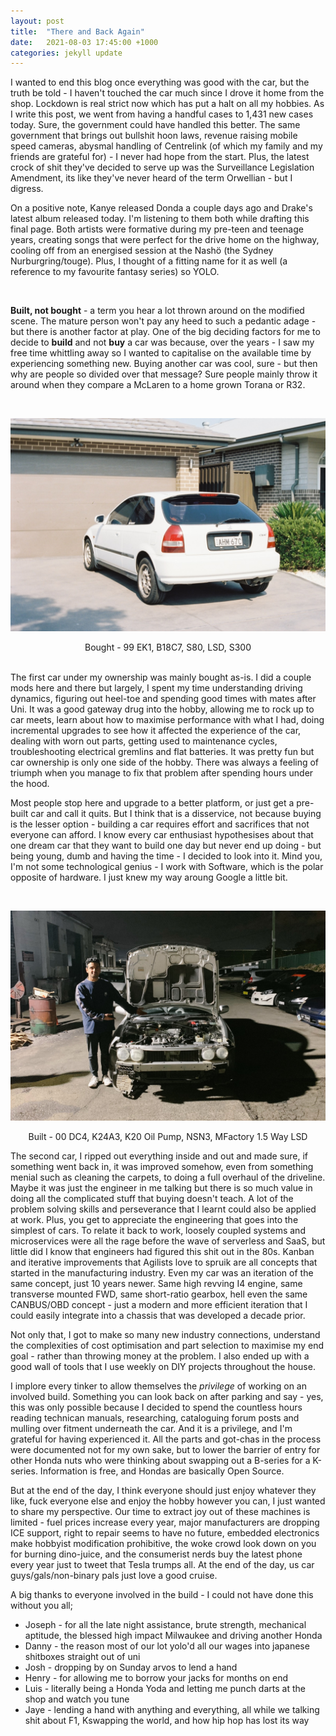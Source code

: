 ```yaml
---
layout: post
title:  "There and Back Again"
date:   2021-08-03 17:45:00 +1000
categories: jekyll update
---
```


I wanted to end this blog once everything was good with the car, but the truth be told -  I haven't touched the car much since I drove it home from the shop. Lockdown is real strict now which has put a halt on all my hobbies. As I write this post, we went from having a handful cases to 1,431 new cases today. Sure, the government could have handled this better. The same government that brings out bullshit hoon laws, revenue raising mobile speed cameras, abysmal handling of Centrelink (of which my family and my friends are grateful for) - I never had hope from the start. Plus, the latest crock of shit they've decided to serve up was the Surveillance Legislation Amendment, its like they've never heard of the term Orwellian - but I digress.

On a positive note, Kanye released Donda a couple days ago and Drake's latest album released today. I'm listening to them both while drafting this final page. Both artists were formative during my pre-teen and teenage years, creating songs that were perfect for the drive home on the highway, cooling off from an energised session at the Nashö (the Sydney Nurburgring/touge). Plus, I thought of a fitting name for it as well (a reference to my favourite fantasy series) so YOLO.

<br>

**Built, not bought** - a term you hear a lot thrown around on the modified scene. The mature person won't pay any heed to such a pedantic adage - but there is another factor at play. One of the big deciding factors for me to decide to **build** and not **buy** a car was because, over the years - I saw my free time whittling away so I wanted to capitalise on the available time by experiencing something new. Buying another car was cool, sure - but then why are people so divided over that message? Sure people mainly throw it around when they compare a McLaren to a home grown Torana or R32.

<br>

![EK](/images/bought.jpg)<center>
Bought - 99 EK1, B18C7, S80, LSD, S300
</center> 
<br> 
The first car under my ownership was mainly bought as-is. I did a couple mods here and there but largely, I spent my time understanding driving dynamics, figuring out heel-toe and spending good times with mates after Uni. It was a good gateway drug into the hobby, allowing me to rock up to car meets, learn about how to maximise performance with what I had, doing incremental upgrades to see how it affected the experience of the car, dealing with worn out parts, getting used to maintenance cycles, troubleshooting electrical gremlins and flat batteries. It was pretty fun but car ownership is only one side of the hobby. There was always a feeling of triumph when you manage to fix that problem after spending hours under the hood.

Most people stop here and upgrade to a better platform, or just get a pre-built car and call it quits. But I think that is a disservice, not because buying is the lesser option - building a car requires effort and sacrifices that not everyone can afford. I know every car enthusiast hypothesises about that one dream car that they want to build one day but never end up doing - but being young, dumb and having the time - I decided to look into it. Mind you, I'm not some technological genius - I work with Software, which is the polar opposite of hardware. I just knew my way aroung Google a little bit.

<br>

![DC4](/images/built.jpg)<center>
Built - 00 DC4, K24A3, K20 Oil Pump, NSN3, MFactory 1.5 Way LSD
</center> 

The second car, I ripped out everything inside and out and made sure, if something went back in, it was improved somehow, even from something menial such as cleaning the carpets, to doing a full overhaul of the driveline. Maybe it was just the engineer in me talking but there is so much value in doing all the complicated stuff that buying doesn't teach. A lot of the problem solving skills and perseverance that I learnt could also be applied at work. Plus, you get to appreciate the engineering that goes into the simplest of cars. To relate it back to work, loosely coupled systems and microservices were all the rage before the wave of serverless and SaaS, but little did I know that engineers had figured this shit out in the 80s. Kanban and iterative improvements that Agilists love to spruik are all concepts that started in the manufacturing industry. Even my car was an iteration of the same concept, just 10 years newer. Same high revving I4 engine, same transverse mounted FWD, same short-ratio gearbox, hell even the same CANBUS/OBD concept - just a modern and more efficient iteration that I could easily integrate into a chassis that was developed a decade prior.

Not only that, I got to make so many new industry connections, understand the complexities of cost optimisation and part selection to maximise my end goal - rather than throwing money at the problem. I also ended up with a good wall of tools that I use weekly on DIY projects throughout the house.

I implore every tinker to allow themselves the *privilege* of working on an involved build. Something you can look back on after parking and say - yes, this was only possible because I decided to spend the countless hours reading technican manuals, researching, cataloguing forum posts and mulling over fitment underneath the car. And it is a privilege, and I'm grateful for having experienced it. All the parts and got-chas in the process were documented not for my own sake, but to lower the barrier of entry for other Honda nuts who were thinking about swapping out a B-series for a K-series. Information is free, and Hondas are basically Open Source.

But at the end of the day, I think everyone should just enjoy whatever they like, fuck everyone else and enjoy the hobby however you can, I just wanted to share my perspective. Our time to extract joy out of these machines is limited - fuel prices increase every year, major manufacturers are dropping ICE support, right to repair seems to have no future, embedded electronics make hobbyist modification prohibitive, the woke crowd look down on you for burning dino-juice, and the consumerist nerds buy the latest phone every year just to tweet that Tesla trumps all. At the end of the day, us car guys/gals/non-binary pals just love a good cruise.


A big thanks to everyone involved in the build - I could not have done this without you all;
* Joseph - for all the late night assistance, brute strength, mechanical aptitude, the blessed high impact Milwaukee and driving another Honda
* Danny - the reason most of our lot yolo'd all our wages into japanese shitboxes straight out of uni
* Josh - dropping by on Sunday arvos to lend a hand
* Henry - for allowing me to borrow your jacks for months on end 
* Luis - literally being a Honda Yoda and letting me punch darts at the shop and watch you tune
* Jaye - lending a hand with anything and everything, all while we talking shit about F1, Kswapping the world, and how hip hop has lost its way